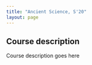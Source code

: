 ```yaml
---
title: "Ancient Science, S'20"
layout: page
---
```



## Course description

Course description goes here
